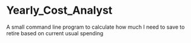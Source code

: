 # Yearly_Cost_Analyst
A small command line program to calculate how much I need to save to retire based on current usual spending
